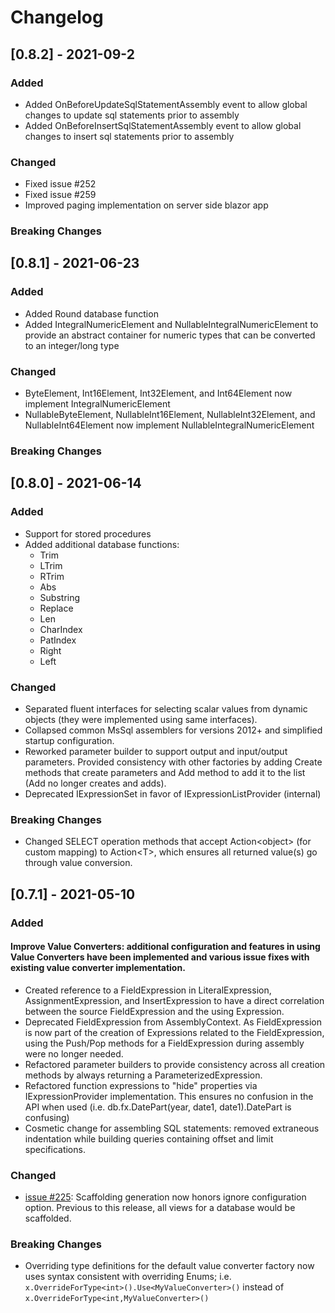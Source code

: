 # Changelog

## [0.8.2] - 2021-09-2

### Added
- Added OnBeforeUpdateSqlStatementAssembly event to allow global changes to update sql statements prior to assembly
- Added OnBeforeInsertSqlStatementAssembly event to allow global changes to insert sql statements prior to assembly

### Changed
- Fixed issue #252
- Fixed issue #259
- Improved paging implementation on server side blazor app

### Breaking Changes

## [0.8.1] - 2021-06-23

### Added
- Added Round database function
- Added IntegralNumericElement and NullableIntegralNumericElement to provide an abstract container for numeric types that can be converted to an integer/long type

### Changed
- ByteElement, Int16Element, Int32Element, and Int64Element now implement IntegralNumericElement
- NullableByteElement, NullableInt16Element, NullableInt32Element, and NullableInt64Element now implement NullableIntegralNumericElement

### Breaking Changes


## [0.8.0] - 2021-06-14

### Added
- Support for stored procedures
- Added additional database functions:
	- Trim
	- LTrim
	- RTrim
	- Abs
	- Substring
	- Replace
	- Len
	- CharIndex
	- PatIndex
	- Right
	- Left

### Changed
- Separated fluent interfaces for selecting scalar values from dynamic objects (they were implemented using same interfaces).
- Collapsed common MsSql assemblers for versions 2012+ and simplified startup configuration.
- Reworked parameter builder to support output and input/output parameters. Provided consistency with other factories by adding Create methods that create parameters and Add method to add it to the list (Add no longer creates and adds).
- Deprecated IExpressionSet in favor of IExpressionListProvider (internal)

### Breaking Changes
- Changed SELECT operation methods that accept Action\<object\> (for custom mapping) to Action\<T\>, which ensures all returned value(s) go through value conversion.

## [0.7.1] - 2021-05-10

### Added

#### Improve Value Converters: additional configuration and features in using Value Converters have been implemented and various issue fixes with existing value converter implementation.
- Created reference to a FieldExpression in LiteralExpression, AssignmentExpression, and InsertExpression to have a direct correlation between the source FieldExpression and the using Expression.
- Deprecated FieldExpression from AssemblyContext.  As FieldExpression is now part of the creation of Expressions related to the FieldExpression, using the Push/Pop methods for a FieldExpression during assembly were no longer needed.
- Refactored parameter builders to provide consistency across all creation methods by always returning a ParameterizedExpression.
- Refactored function expressions to "hide" properties via IExpressionProvider implementation.  This ensures no confusion in the API when used (i.e. db.fx.DatePart(year, date1, date1).DatePart is confusing)
- Cosmetic change for assembling SQL statements: removed extraneous indentation while building queries containing offset and limit specifications.

### Changed
- [issue #225](https://github.com/HatTrickLabs/dbExpression/issues/225): Scaffolding generation now honors ignore configuration option.  Previous to this release, all views for a database would be scaffolded.

### Breaking Changes
- Overriding type definitions for the default value converter factory now uses syntax consistent with overriding Enums; i.e. ```x.OverrideForType<int>().Use<MyValueConverter>()``` instead of ```x.OverrideForType<int,MyValueConverter>()```